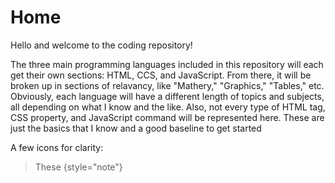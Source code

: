 # Home

Hello and welcome to the coding repository!

The three main programming languages included in this repository will each get their own sections: HTML, CCS, and JavaScript.
From there, it will be broken up in sections of relavancy, like "Mathery," "Graphics," "Tables," etc. 
Obviously, each language will have a different length of topics and subjects, all depending on what I know and the like.
Also, not every type of HTML tag, CSS property, and JavaScript command will be represented here. These are just the basics that I know and a good baseline to get started

A few icons for clarity:

> These 
{style="note"}